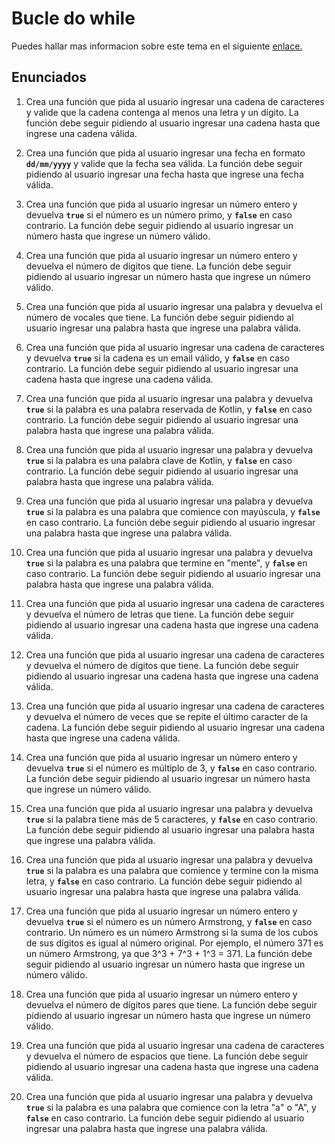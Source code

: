 # Bucle do while

Puedes hallar mas informacion sobre este tema en el siguiente [enlace.](https://programandoointentandolo.com/2017/11/bucles-kotlin-for-while-y-do-while.html)

## Enunciados

1. Crea una función que pida al usuario ingresar una cadena de caracteres y valide que la cadena contenga al menos una letra y un dígito. La función debe seguir pidiendo al usuario ingresar una cadena hasta que ingrese una cadena válida.

2. Crea una función que pida al usuario ingresar una fecha en formato **`dd/mm/yyyy`** y valide que la fecha sea válida. La función debe seguir pidiendo al usuario ingresar una fecha hasta que ingrese una fecha válida.
3. Crea una función que pida al usuario ingresar un número entero y devuelva **`true`** si el número es un número primo, y **`false`** en caso contrario. La función debe seguir pidiendo al usuario ingresar un número hasta que ingrese un número válido.
4. Crea una función que pida al usuario ingresar un número entero y devuelva el número de dígitos que tiene. La función debe seguir pidiendo al usuario ingresar un número hasta que ingrese un número válido.
5. Crea una función que pida al usuario ingresar una palabra y devuelva el número de vocales que tiene. La función debe seguir pidiendo al usuario ingresar una palabra hasta que ingrese una palabra válida.
6. Crea una función que pida al usuario ingresar una cadena de caracteres y devuelva **`true`** si la cadena es un email válido, y **`false`** en caso contrario. La función debe seguir pidiendo al usuario ingresar una cadena hasta que ingrese una cadena válida.
7. Crea una función que pida al usuario ingresar una palabra y devuelva **`true`** si la palabra es una palabra reservada de Kotlin, y **`false`** en caso contrario. La función debe seguir pidiendo al usuario ingresar una palabra hasta que ingrese una palabra válida.
8. Crea una función que pida al usuario ingresar una palabra y devuelva **`true`** si la palabra es una palabra clave de Kotlin, y **`false`** en caso contrario. La función debe seguir pidiendo al usuario ingresar una palabra hasta que ingrese una palabra válida.
9. Crea una función que pida al usuario ingresar una palabra y devuelva **`true`** si la palabra es una palabra que comience con mayúscula, y **`false`** en caso contrario. La función debe seguir pidiendo al usuario ingresar una palabra hasta que ingrese una palabra válida.
10. Crea una función que pida al usuario ingresar una palabra y devuelva **`true`** si la palabra es una palabra que termine en "mente", y **`false`** en caso contrario. La función debe seguir pidiendo al usuario ingresar una palabra hasta que ingrese una palabra válida.
11. Crea una función que pida al usuario ingresar una cadena de caracteres y devuelva el número de letras que tiene. La función debe seguir pidiendo al usuario ingresar una cadena hasta que ingrese una cadena válida.
12. Crea una función que pida al usuario ingresar una cadena de caracteres y devuelva el número de dígitos que tiene. La función debe seguir pidiendo al usuario ingresar una cadena hasta que ingrese una cadena válida.
13. Crea una función que pida al usuario ingresar una cadena de caracteres y devuelva el número de veces que se repite el último caracter de la cadena. La función debe seguir pidiendo al usuario ingresar una cadena hasta que ingrese una cadena válida.
14. Crea una función que pida al usuario ingresar un número entero y devuelva **`true`** si el número es múltiplo de 3, y **`false`** en caso contrario. La función debe seguir pidiendo al usuario ingresar un número hasta que ingrese un número válido.
15. Crea una función que pida al usuario ingresar una palabra y devuelva **`true`** si la palabra tiene más de 5 caracteres, y **`false`** en caso contrario. La función debe seguir pidiendo al usuario ingresar una palabra hasta que ingrese una palabra válida.
16. Crea una función que pida al usuario ingresar una palabra y devuelva **`true`** si la palabra es una palabra que comience y termine con la misma letra, y **`false`** en caso contrario. La función debe seguir pidiendo al usuario ingresar una palabra hasta que ingrese una palabra válida.
17. Crea una función que pida al usuario ingresar un número entero y devuelva **`true`** si el número es un número Armstrong, y **`false`** en caso contrario. Un número es un número Armstrong si la suma de los cubos de sus dígitos es igual al número original. Por ejemplo, el número 371 es un número Armstrong, ya que 3^3 + 7^3 + 1^3 = 371. La función debe seguir pidiendo al usuario ingresar un número hasta que ingrese un número válido.
18. Crea una función que pida al usuario ingresar un número entero y devuelva el número de dígitos pares que tiene. La función debe seguir pidiendo al usuario ingresar un número hasta que ingrese un número válido.
19. Crea una función que pida al usuario ingresar una cadena de caracteres y devuelva el número de espacios que tiene. La función debe seguir pidiendo al usuario ingresar una cadena hasta que ingrese una cadena válida.
20. Crea una función que pida al usuario ingresar una palabra y devuelva **`true`** si la palabra es una palabra que comience con la letra "a" o "A", y **`false`** en caso contrario. La función debe seguir pidiendo al usuario ingresar una palabra hasta que ingrese una palabra válida.